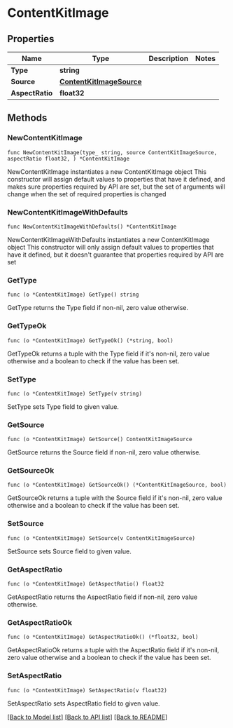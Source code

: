 # ContentKitImage

## Properties

Name | Type | Description | Notes
------------ | ------------- | ------------- | -------------
**Type** | **string** |  | 
**Source** | [**ContentKitImageSource**](ContentKitImageSource.md) |  | 
**AspectRatio** | **float32** |  | 

## Methods

### NewContentKitImage

`func NewContentKitImage(type_ string, source ContentKitImageSource, aspectRatio float32, ) *ContentKitImage`

NewContentKitImage instantiates a new ContentKitImage object
This constructor will assign default values to properties that have it defined,
and makes sure properties required by API are set, but the set of arguments
will change when the set of required properties is changed

### NewContentKitImageWithDefaults

`func NewContentKitImageWithDefaults() *ContentKitImage`

NewContentKitImageWithDefaults instantiates a new ContentKitImage object
This constructor will only assign default values to properties that have it defined,
but it doesn't guarantee that properties required by API are set

### GetType

`func (o *ContentKitImage) GetType() string`

GetType returns the Type field if non-nil, zero value otherwise.

### GetTypeOk

`func (o *ContentKitImage) GetTypeOk() (*string, bool)`

GetTypeOk returns a tuple with the Type field if it's non-nil, zero value otherwise
and a boolean to check if the value has been set.

### SetType

`func (o *ContentKitImage) SetType(v string)`

SetType sets Type field to given value.


### GetSource

`func (o *ContentKitImage) GetSource() ContentKitImageSource`

GetSource returns the Source field if non-nil, zero value otherwise.

### GetSourceOk

`func (o *ContentKitImage) GetSourceOk() (*ContentKitImageSource, bool)`

GetSourceOk returns a tuple with the Source field if it's non-nil, zero value otherwise
and a boolean to check if the value has been set.

### SetSource

`func (o *ContentKitImage) SetSource(v ContentKitImageSource)`

SetSource sets Source field to given value.


### GetAspectRatio

`func (o *ContentKitImage) GetAspectRatio() float32`

GetAspectRatio returns the AspectRatio field if non-nil, zero value otherwise.

### GetAspectRatioOk

`func (o *ContentKitImage) GetAspectRatioOk() (*float32, bool)`

GetAspectRatioOk returns a tuple with the AspectRatio field if it's non-nil, zero value otherwise
and a boolean to check if the value has been set.

### SetAspectRatio

`func (o *ContentKitImage) SetAspectRatio(v float32)`

SetAspectRatio sets AspectRatio field to given value.



[[Back to Model list]](../README.md#documentation-for-models) [[Back to API list]](../README.md#documentation-for-api-endpoints) [[Back to README]](../README.md)


